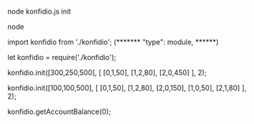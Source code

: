 node konfidio.js init <balances> <transactions> <blockSize>

node

import konfidio from './konfidio'; (******* "type": module, ******)

let konfidio = require('./konfidio');

konfidio.init([300,250,500], [ [0,1,50], [1,2,80], [2,0,450] ], 2);

konfidio.init([100,100,500], [ [0,1,50], [1,2,80], [2,0,150], [1,0,50], [2,1,80] ], 2);

konfidio.getAccountBalance(0);